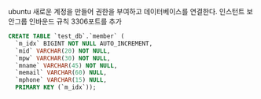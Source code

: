 ubuntu 새로운 계정을 만들어 권한을 부여하고 데이터베이스를 연결한다.
인스턴트 보안그룹 인바운드 규칙 3306포트를 추가 

```sql
CREATE TABLE `test_db`.`member` (
  `m_idx` BIGINT NOT NULL AUTO_INCREMENT,
  `mid` VARCHAR(20) NOT NULL,
  `mpw` VARCHAR(30) NOT NULL,
  `mname` VARCHAR(45) NOT NULL,
  `memail` VARCHAR(60) NULL,
  `mphone` VARCHAR(15) NULL,
  PRIMARY KEY (`m_idx`));
```


